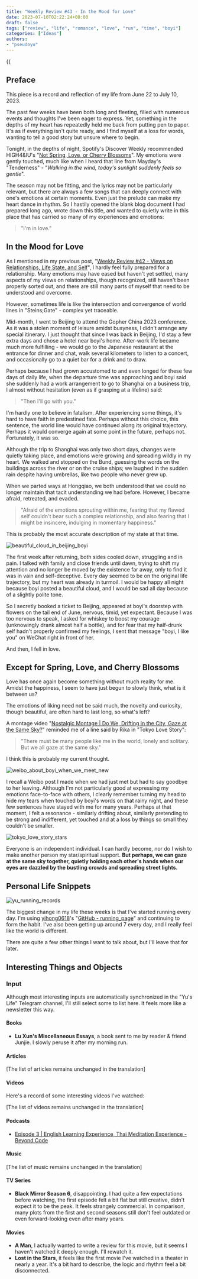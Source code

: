 ```yaml
---
title: "Weekly Review #43 - In the Mood for Love"
date: 2023-07-10T02:22:24+08:00
draft: false
tags: ["review", "life", "romance", "love", "run", "time", "boyi"]
categories: ["Ideas"]
authors:
- "pseudoyu"
---
```


{{<audio src="audios/not_spring_love_or_cherry_blossoms.mp3" caption="'Not Spring, Love, or Cherry Blossoms' - HIGH4&IU" >}}

## Preface

This piece is a record and reflection of my life from June 22 to July 10, 2023.

The past few weeks have been both long and fleeting, filled with numerous events and thoughts I've been eager to express. Yet, something in the depths of my heart has repeatedly held me back from putting pen to paper. It's as if everything isn't quite ready, and I find myself at a loss for words, wanting to tell a good story but unsure where to begin.

Tonight, in the depths of night, Spotify's Discover Weekly recommended HIGH4&IU's "[Not Spring, Love, or Cherry Blossoms](https://www.youtube.com/watch?v=-4ylBOzDEnU)". My emotions were gently touched, much like when I heard that line from Mayday's "Tenderness" - "*Walking in the wind, today's sunlight suddenly feels so gentle*".

The season may not be fitting, and the lyrics may not be particularly relevant, but there are always a few songs that can deeply connect with one's emotions at certain moments. Even just the prelude can make my heart dance in rhythm. So I hastily opened the blank blog document I had prepared long ago, wrote down this title, and wanted to quietly write in this place that has carried so many of my experiences and emotions:

> "I'm in love."

## In the Mood for Love

As I mentioned in my previous post, "[Weekly Review #42 - Views on Relationships, Life State, and Self](https://www.pseudoyu.com/en/2023/06/21/weekly_review_20230621/)", I hardly feel fully prepared for a relationship. Many emotions may have eased but haven't yet settled, many aspects of my views on relationships, though recognized, still haven't been properly sorted out, and there are still many parts of myself that need to be understood and overcome.

However, sometimes life is like the intersection and convergence of world lines in "Steins;Gate" - complex yet traceable.

Mid-month, I went to Beijing to attend the Gopher China 2023 conference. As it was a stolen moment of leisure amidst busyness, I didn't arrange any special itinerary. I just thought that since I was back in Beijing, I'd stay a few extra days and chose a hotel near boyi's home. After-work life became much more fulfilling - we would go to the Japanese restaurant at the entrance for dinner and chat, walk several kilometers to listen to a concert, and occasionally go to a quiet bar for a drink and to draw.

Perhaps because I had grown accustomed to and even longed for these few days of daily life, when the departure time was approaching and boyi said she suddenly had a work arrangement to go to Shanghai on a business trip, I almost without hesitation (even as if grasping at a lifeline) said:

> "Then I'll go with you."

I'm hardly one to believe in fatalism. After experiencing some things, it's hard to have faith in predestined fate. Perhaps without this choice, this sentence, the world line would have continued along its original trajectory. Perhaps it would converge again at some point in the future, perhaps not. Fortunately, it was so.

Although the trip to Shanghai was only two short days, changes were quietly taking place, and emotions were growing and spreading wildly in my heart. We walked and stopped on the Bund, guessing the words on the buildings across the river or on the cruise ships; we laughed in the sudden rain despite having umbrellas, like two people who never grew up.

When we parted ways at Hongqiao, we both understood that we could no longer maintain that tacit understanding we had before. However, I became afraid, retreated, and evaded.

> "Afraid of the emotions sprouting within me, fearing that my flawed self couldn't bear such a complex relationship, and also fearing that I might be insincere, indulging in momentary happiness."

This is probably the most accurate description of my state at that time.

![beautiful_cloud_in_beijing_boyi](https://image.pseudoyu.com/images/beautiful_cloud_in_beijing_boyi.png)

The first week after returning, both sides cooled down, struggling and in pain. I talked with family and close friends until dawn, trying to shift my attention and no longer be moved by the existence far away, only to find it was in vain and self-deceptive. Every day seemed to be on the original life trajectory, but my heart was already in turmoil. I would be happy all night because boyi posted a beautiful cloud, and I would be sad all day because of a slightly polite tone.

So I secretly booked a ticket to Beijing, appeared at boyi's doorstep with flowers on the tail end of June, nervous, timid, yet expectant. Because I was too nervous to speak, I asked for whiskey to boost my courage (unknowingly drank almost half a bottle), and for fear that my half-drunk self hadn't properly confirmed my feelings, I sent that message "boyi, I like you" on WeChat right in front of her.

And then, I fell in love.

## Except for Spring, Love, and Cherry Blossoms

Love has once again become something without much reality for me. Amidst the happiness, I seem to have just begun to slowly think, what is it between us?

The emotions of liking need not be said much, the novelty and curiosity, though beautiful, are often hard to last long, so what's left?

A montage video "[Nostalgic Montage | Do We, Drifting in the City, Gaze at the Same Sky?](https://www.bilibili.com/video/BV1Va4y1w7rh/)" reminded me of a line said by Rika in "Tokyo Love Story":

> "There must be many people like me in the world, lonely and solitary. But we all gaze at the same sky."

I think this is probably my current thought.

![weibo_about_boyi_when_we_meet_new](https://image.pseudoyu.com/images/weibo_about_boyi_when_we_meet_new.png)

I recall a Weibo post I made when we had just met but had to say goodbye to her leaving. Although I'm not particularly good at expressing my emotions face-to-face with others, I clearly remember turning my head to hide my tears when touched by boyi's words on that rainy night, and these few sentences have stayed with me for many years. Perhaps at that moment, I felt a resonance - similarly drifting about, similarly pretending to be strong and indifferent, yet touched and at a loss by things so small they couldn't be smaller.

![tokyo_love_story_stars](https://image.pseudoyu.com/images/tokyo_love_story_stars.png)

Everyone is an independent individual. I can hardly become, nor do I wish to make another person my star/spiritual support. **But perhaps, we can gaze at the same sky together, quietly holding each other's hands when our eyes are dazzled by the bustling crowds and spreading street lights.**

## Personal Life Snippets

![yu_running_records](https://image.pseudoyu.com/images/yu_running_records.png)

The biggest change in my life these weeks is that I've started running every day. I'm using [yihong0618](https://twitter.com/yihong0618)'s "[GitHub - running_page](https://github.com/yihong0618/running_page)" and continuing to form the habit. I've also been getting up around 7 every day, and I really feel like the world is different.

There are quite a few other things I want to talk about, but I'll leave that for later.

## Interesting Things and Objects

### Input

Although most interesting inputs are automatically synchronized in the "Yu's Life" Telegram channel, I'll still select some to list here. It feels more like a newsletter this way.

#### Books

- **Lu Xun's Miscellaneous Essays**, a book sent to me by reader & friend Junjie. I slowly peruse it after my morning run.

#### Articles

[The list of articles remains unchanged in the translation]

#### Videos

Here's a record of some interesting videos I've watched:

[The list of videos remains unchanged in the translation]

#### Podcasts

- [Episode 3 | English Learning Experience, Thai Meditation Experience - Beyond Code](https://www.listennotes.com/e/40b7406a881442e8bd6c1023f516d57c)

#### Music

[The list of music remains unchanged in the translation]

#### TV Series

- **Black Mirror Season 6**, disappointing. I had quite a few expectations before watching, the first episode felt a bit flat but still creative, didn't expect it to be the peak. It feels strangely commercial. In comparison, many plots from the first and second seasons still don't feel outdated or even forward-looking even after many years.

#### Movies

- **A Man**, I actually wanted to write a review for this movie, but it seems I haven't watched it deeply enough. I'll rewatch it.
- **Lost in the Stars**, it feels like the first movie I've watched in a theater in nearly a year. It's a bit hard to describe, the logic and rhythm feel a bit disconnected.
